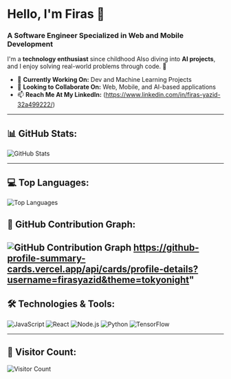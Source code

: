 # Hello, I'm Firas 👋

### A Software Engineer Specialized in Web and Mobile Development  
I'm a **technology enthusiast** since childhood
Also diving into **AI projects**, and I enjoy solving real-world problems through code. 🚀

- 🔭 **Currently Working On:** Dev and Machine Learning Projects  
- 👯 **Looking to Collaborate On:** Web, Mobile, and AI-based applications  
- 📫 **Reach Me At My LinkedIn:** (https://www.linkedin.com/in/firas-yazid-32a499222/)
---

## 📊 GitHub Stats:
![GitHub Stats](https://github-readme-stats.vercel.app/api?username=firasyazid&show_icons=true&theme=tokyonight&hide_border=true)

---

## 💻 Top Languages:
![Top Languages](https://github-readme-stats.vercel.app/api/top-langs/?username=firasyazid&layout=compact&theme=tokyonight&hide_border=true)
## 🌟 GitHub Contribution Graph:

![GitHub Contribution Graph](https://github-readme-activity-graph.cyclic.app/graph?username=firasyazid&theme=react-dark&hide_border=true)
https://github-profile-summary-cards.vercel.app/api/cards/profile-details?username=firasyazid&theme=tokyonight"
---

## 🛠️ Technologies & Tools:
![JavaScript](https://img.shields.io/badge/JavaScript-F7DF1E?style=for-the-badge&logo=javascript&logoColor=black)
![React](https://img.shields.io/badge/React-61DAFB?style=for-the-badge&logo=react&logoColor=black)
![Node.js](https://img.shields.io/badge/Node.js-339933?style=for-the-badge&logo=node.js&logoColor=white)
![Python](https://img.shields.io/badge/Python-3776AB?style=for-the-badge&logo=python&logoColor=white)
![TensorFlow](https://img.shields.io/badge/TensorFlow-FF6F00?style=for-the-badge&logo=tensorflow&logoColor=white)


---

## 🌟 Visitor Count:
![Visitor Count](https://komarev.com/ghpvc/?firasyazid=yourusername&color=blue)

